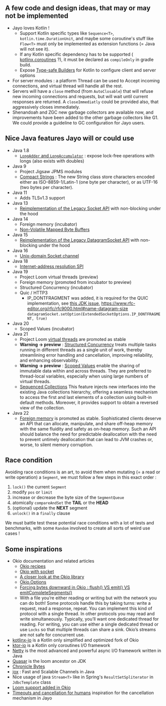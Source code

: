 ## A few code and design ideas, that may or may not be implemented
* Jayo loves Kotlin !
  * Support Kotlin specific types like `Sequence<T>`, `kotlin.time.DurationUnit`, and maybe some coroutine's stuff
like `Flow<T>` must only be implemented as extension functions (= Java will not see it).
  * If any Kotlin specific dependency has to be supported (
[kotlinx.coroutines](https://github.com/Kotlin/kotlinx.coroutines) ?), it must be declared as `compileOnly` in gradle
build.
  * Expose [Type-safe Builders](https://kotlinlang.org/docs/type-safe-builders.html) for Kotlin to configure client and
server options
* For server modules : a platform Thread can be used to Accept incoming connections, and virtual thread will handle all
the rest.
* Servers will have a `close` method (from `AutoClosable`) that will refuse new incoming connections and requests, but
will wait until current responses are returned. A `closeImmediatly` could be provided also, that aggressively closes
immediately.
* Shenandoah and ZGC new garbage collectors are available now, and improvements have been added to the other garbage
collectors like G1. We could provide a guideline to GC configuration for Jayo users.

## Nice Java features Jayo will or could use

* Java 1.8
  * [`LongAdder` and `LongAccumulator`](https://www.baeldung.com/java-longadder-and-longaccumulator) : expose lock-free
operations with longs (also exists with doubles)
* Java 9
  * Project Jigsaw JPMS modules
  * [Compact Strings](https://openjdk.org/jeps/254) : The new String class store characters encoded either as
ISO-8859-1/Latin-1 (one byte per character), or as UTF-16 (two bytes per character).
* Java 11
  * Adds TLSv1.3 support
* Java 13
  * [Reimplementation of the Legacy Socket API](https://openjdk.org/jeps/353) with non-blocking under the hood
* Java 14
  * Foreign memory (incubator)
  * [Non-Volatile Mapped Byte Buffers](https://openjdk.org/jeps/352)
* Java 15
  * [Reimplementation of the Legacy DatagramSocket API](https://openjdk.org/jeps/373) with non-blocking under the hood
* Java 16
  * [Unix-domain Socket channel](https://openjdk.org/jeps/380)
* Java 18
  * [Internet-address resolution SPI](https://openjdk.org/jeps/418)
* Java 19
  * Project Loom virtual threads (preview)
  * Foreign memory (promoted from incubator to preview)
  * Structured Concurrency (incubator)
  * Quic / HTTP3
    * IP_DONTFRAGMENT was added, it is required for the QUIC implementation, see
[this JDK issue](https://bugs.openjdk.org/browse/JDK-8284890),
https://www.rfc-editor.org/rfc/rfc9000.html#name-datagram-size
`datagramSocket.setOption(ExtendedSocketOptions.IP_DONTFRAGMENT, true)`
* Java 20
  * Scoped Values (incubator)
* Java 21
  * Project Loom [virtual threads](https://openjdk.org/jeps/444) are promoted as stable
  * **Warning -> preview** : [Structured Concurrency](https://openjdk.org/jeps/453) treats multiple tasks running in
different threads as a single unit of work, thereby streamlining error handling and cancellation, improving reliability,
and enhancing observability.
  * **Warning -> preview** : [Scoped Values](https://openjdk.org/jeps/446) enable the sharing of immutable data within
and across threads. They are preferred to thread-local variables, especially when using large numbers of virtual
threads.
  * [Sequenced Collections](https://www.baeldung.com/java-21-sequenced-collections) This feature injects new interfaces
into the existing Java collections hierarchy, offering a seamless mechanism to access the first and last elements of a
collection using built-in default methods. Moreover, it provides support to obtain a reversed view of the collection.
* Java 22
  * [Foreign memory](https://openjdk.org/jeps/454) is promoted as stable. Sophisticated clients deserve an API that
can allocate, manipulate, and share off-heap memory with the same fluidity and safety as on-heap memory. Such an API
should balance the need for predictable deallocation with the need to prevent untimely deallocation that can lead to JVM
crashes or, worse, to silent memory corruption.

## Race condition

Avoiding race conditions is an art, to avoid them when mutating (= a read or write operation) a `Segment`, we must
follow a few steps in this exact order :
1. `lock()` the current `Segment`
2. modify `pos` or `limit`
3. increase or decrease the byte size of the `SegmentQueue`
4. atomically `compareAndSet` the **TAIL** or the **HEAD**
5. (optional) update the **NEXT** segment
6. `unlock()` in a `finally` clause

We must battle test these potential race conditions with a lot of tests and benchmarks, with some `Random` involved to
create all sorts of weird use cases !

## Some inspirations

* Okio documentation and related articles
    * [Okio recipes](https://square.github.io/okio/recipes)
    * [Okio with socket](https://square.github.io/okio/recipes/#communicate-on-a-socket-javakotlin)
    * [A closer look at the Okio library](https://medium.com/@jerzy.chalupski/a-closer-look-at-the-okio-library-90336e37261)
    * [Okio.Options](https://medium.com/@jerzy.chalupski/okio-options-ce8f3ac1584f)
    * [Forcing bytes downward in Okio : flush() VS emit() VS emitCompleteSegments()](https://jakewharton.com/forcing-bytes-downward-in-okio/)
    * With a file you’re either reading or writing but with the network you can do both! Some protocols handle this by
taking turns: write a request, read a response, repeat. You can implement this kind of protocol with a single thread.
In other protocols you may read and write simultaneously. Typically, you’ll want one dedicated thread for reading. For
writing, you can use either a single dedicated thread or use `Locks` so that multiple threads can share a sink. Okio’s
streams are not safe for concurrent use.
* [kotlinx-io](https://github.com/Kotlin/kotlinx-io) is a Kotlin only simplified and optimized fork of Okio
* [ktor-io](https://github.com/ktorio/ktor/tree/main/ktor-io) is a Kotlin only coroutines I/O framework
* [Netty](https://github.com/netty/netty) is the most advanced and powerful async I/O framework written in Java
* [Quasar](https://github.com/puniverse/quasar) is the loom ancestor on JDK
* [Chronicle Bytes](https://github.com/OpenHFT/Chronicle-Bytes)
* [jox](https://github.com/softwaremill/jox) : Fast and Scalable Channels in Java
* Nice usage of java `Stream<T>` like in Spring's `ResultSetSpliterator` in `JdbcTemplate` class
* [Loom support added in Okio](https://github.com/square/okio/commit/f8434f575787198928a26334758ddbca9726b11c)
* [Timeouts and cancellation for humans](https://vorpus.org/blog/timeouts-and-cancellation-for-humans/) inspiration for
the cancellation mechanism in Jayo
